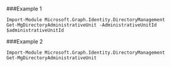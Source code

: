 ###Example 1
```
Import-Module Microsoft.Graph.Identity.DirectoryManagement
Get-MgDirectoryAdministrativeUnit -AdministrativeUnitId $administrativeUnitId
```
###Example 2
```
Import-Module Microsoft.Graph.Identity.DirectoryManagement
Get-MgDirectoryAdministrativeUnit
```
